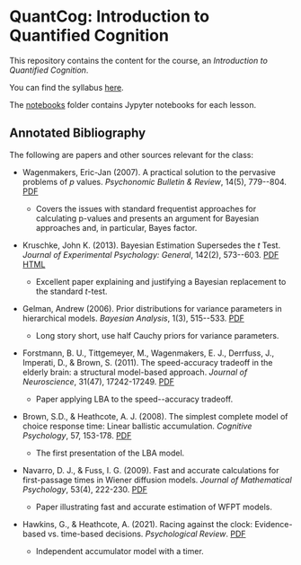 # QuantCog: Introduction to Quantified Cognition

This repository contains the content for the course, an *Introduction to Quantified Cognition*. 

You can find the syllabus [here](syllabus/syllabus.pdf). 

The [notebooks](notebooks) folder contains Jypyter notebooks for each lesson.


## Annotated Bibliography

The following are papers and other sources relevant for the class:

- Wagenmakers, Eric-Jan (2007). A practical solution to the pervasive problems of *p* values. *Psychonomic Bulletin & Review*, 14(5), 779--804.
[PDF](https://www.ejwagenmakers.com/2007/pValueProblems.pdf)
  - Covers the issues with standard frequentist approaches for calculating p-values and presents an argument for Bayesian approaches and, in particular, Bayes factor.

- Kruschke, John K. (2013). Bayesian Estimation Supersedes the *t* Test. *Journal of Experimental Psychology: General*, 142(2), 573--603.
[PDF](http://www.indiana.edu/~kruschke/articles/Kruschke2013JEPG.pdf)
[HTML](http://www.indiana.edu/~kruschke/BEST/)
  - Excellent paper explaining and justifying a Bayesian replacement to the standard *t*-test.

- Gelman, Andrew (2006). Prior distributions for variance parameters in hierarchical models. *Bayesian Analysis*, 1(3), 515--533.
[PDF](http://www.stat.columbia.edu/~gelman/research/published/taumain.pdf)
  - Long story short, use half Cauchy priors for variance parameters.

- Forstmann, B. U., Tittgemeyer, M., Wagenmakers, E. J., Derrfuss, J., Imperati, D., & Brown, S. (2011). The speed-accuracy tradeoff in the elderly brain: a structural model-based approach. *Journal of Neuroscience*, 31(47), 17242-17249.
[PDF](https://www.jneurosci.org/content/jneuro/31/47/17242.full.pdf)
  - Paper applying LBA to the speed--accuracy tradeoff.

- Brown, S.D., & Heathcote, A. J. (2008). The simplest complete model of choice
response time: Linear ballistic accumulation. *Cognitive Psychology*, 57, 153-178.
[PDF](http://www.tascl.org/uploads/4/9/3/3/49339445/38_.pdf)
  - The first presentation of the LBA model.

- Navarro, D. J., & Fuss, I. G. (2009). Fast and accurate calculations for first-passage times in Wiener diffusion models. *Journal of Mathematical Psychology*, 53(4), 222-230.
[PDF](https://compcogscisydney.org/publications/NavarroFuss2009.pdf)
  - Paper illustrating fast and accurate estimation of WFPT models.

- Hawkins, G., & Heathcote, A. (2021). Racing against the clock:
  Evidence-based vs. time-based decisions. *Psychological Review*.
  [PDF](http://www.tascl.org/uploads/4/9/3/3/49339445/hawkins__in_press__racing_against_the_clock.pdf)
  - Independent accumulator model with a timer.
